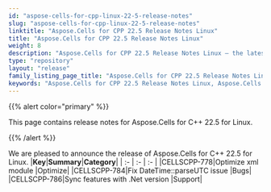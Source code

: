 ```yaml
---
id: "aspose-cells-for-cpp-linux-22-5-release-notes"
slug: "aspose-cells-for-cpp-linux-22-5-release-notes"
linktitle: "Aspose.Cells for CPP 22.5 Release Notes Linux"
title: "Aspose.Cells for CPP 22.5 Release Notes Linux"
weight: 8
description: "Aspose.Cells for CPP 22.5 Release Notes Linux – the latest enhancements, new features, and fixes."
type: "repository"
layout: "release"
family_listing_page_title: "Aspose.Cells for CPP 22.5 Release Notes Linux"
keywords: "Aspose.Cells for CPP 22.5 Release Notes Linux, Aspose.Cells for CPP 22.5 Linux updates and fixes"
---
```


{{% alert color="primary" %}}

This page contains release notes for Aspose.Cells for C++ 22.5 for Linux.

{{% /alert %}}

We are pleased to announce the release of Aspose.Cells for C++ 22.5 for Linux.
|**Key**|**Summary**|**Category**|
| :- | :- | :- |
|CELLSCPP-778|Optimize xml module |Optimize|
|CELLSCPP-784|Fix DateTime::parseUTC issue |Bugs|
|CELLSCPP-786|Sync features with .Net version |Support|
